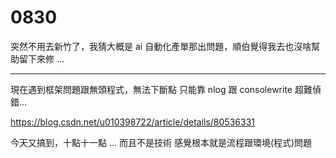 # 0830

突然不用去新竹了，我猜大概是 ai 自動化產單那出問題，順伯覺得我去也沒啥幫助留下來修 ...

---

現在遇到框架問題跟無頭程式，無法下斷點 只能靠 nlog 跟 consolewrite 超難偵錯...

<https://blog.csdn.net/u010398722/article/details/80536331>

今天又搞到，十點十一點 ... 而且不是技術 感覺根本就是流程跟環境(程式)問題